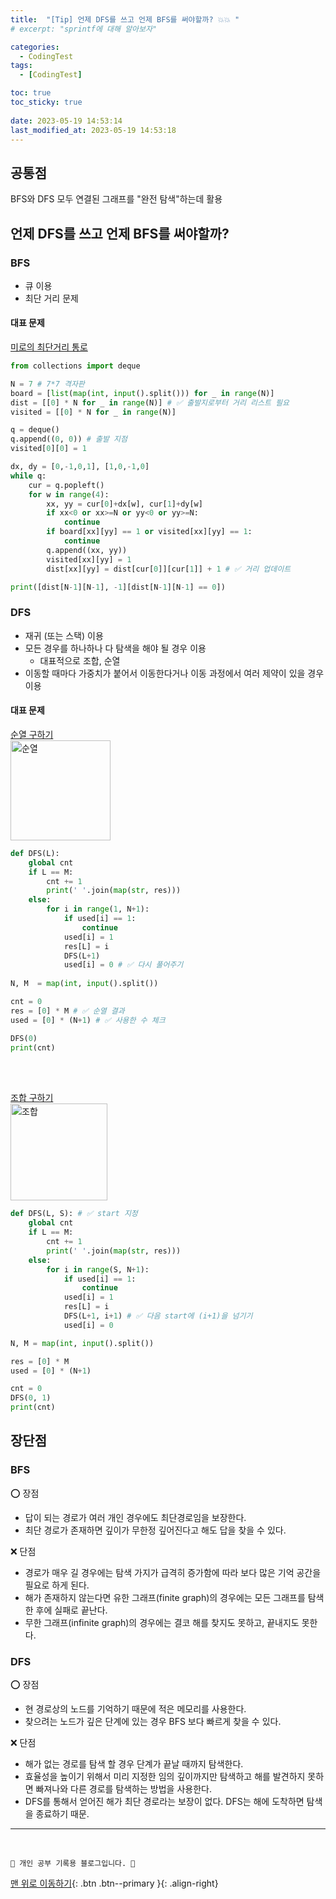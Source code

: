 ```yaml
---
title:  "[Tip] 언제 DFS를 쓰고 언제 BFS를 써야할까? 💥💥 "
# excerpt: "sprintf에 대해 알아보자"

categories:
  - CodingTest
tags:
  - [CodingTest]

toc: true
toc_sticky: true
 
date: 2023-05-19 14:53:14
last_modified_at: 2023-05-19 14:53:18
---
```


## 공통점
BFS와 DFS 모두 연결된 그래프를 "완전 탐색"하는데 활용

## 언제 DFS를 쓰고 언제 BFS를 써야할까?
### BFS
- 큐 이용
- 최단 거리 문제

#### 대표 문제
[미로의 최단거리 통로](https://minju412.github.io/codingtest/102/)
```py
from collections import deque

N = 7 # 7*7 격자판
board = [list(map(int, input().split())) for _ in range(N)]
dist = [[0] * N for _ in range(N)] # ✅ 출발지로부터 거리 리스트 필요
visited = [[0] * N for _ in range(N)]

q = deque()
q.append((0, 0)) # 출발 지점
visited[0][0] = 1

dx, dy = [0,-1,0,1], [1,0,-1,0]
while q:
    cur = q.popleft()
    for w in range(4):
        xx, yy = cur[0]+dx[w], cur[1]+dy[w]
        if xx<0 or xx>=N or yy<0 or yy>=N:
            continue
        if board[xx][yy] == 1 or visited[xx][yy] == 1:
            continue
        q.append((xx, yy))
        visited[xx][yy] = 1
        dist[xx][yy] = dist[cur[0]][cur[1]] + 1 # ✅ 거리 업데이트

print([dist[N-1][N-1], -1][dist[N-1][N-1] == 0])
```

### DFS
- 재귀 (또는 스택) 이용
- 모든 경우를 하나하나 다 탐색을 해야 될 경우 이용
    - 대표적으로 조합, 순열
- 이동할 때마다 가중치가 붙어서 이동한다거나 이동 과정에서 여러 제약이 있을 경우 이용

#### 대표 문제
[순열 구하기](https://minju412.github.io/codingtest/73/)<br>
<img width="160" alt="순열" src="https://github.com/minju412/jenkins-test/assets/59405576/d6319f23-802c-40f5-a72e-d49f074d3241">

```py
def DFS(L):
    global cnt
    if L == M:
        cnt += 1
        print(' '.join(map(str, res)))
    else:
        for i in range(1, N+1):
            if used[i] == 1:
                continue
            used[i] = 1
            res[L] = i
            DFS(L+1)
            used[i] = 0 # ✅ 다시 풀어주기
    
N, M  = map(int, input().split())

cnt = 0
res = [0] * M # ✅ 순열 결과
used = [0] * (N+1) # ✅ 사용한 수 체크

DFS(0)
print(cnt)
```

<br><br>

[조합 구하기](https://minju412.github.io/codingtest/75/)<br>
<img width="155" alt="조합" src="https://github.com/minju412/jenkins-test/assets/59405576/33c4d58e-0be2-4f7a-81cb-158ebba650fa">

```py
def DFS(L, S): # ✅ start 지정
    global cnt
    if L == M:
        cnt += 1
        print(' '.join(map(str, res)))
    else:
        for i in range(S, N+1):
            if used[i] == 1:
                continue
            used[i] = 1
            res[L] = i
            DFS(L+1, i+1) # ✅ 다음 start에 (i+1)을 넘기기
            used[i] = 0

N, M = map(int, input().split())

res = [0] * M
used = [0] * (N+1)

cnt = 0
DFS(0, 1)
print(cnt)
```

## 장단점
### BFS
⭕ 장점
- 답이 되는 경로가 여러 개인 경우에도 최단경로임을 보장한다.
- 최단 경로가 존재하면 깊이가 무한정 깊어진다고 해도 답을 찾을 수 있다.

❌ 단점
- 경로가 매우 길 경우에는 탐색 가지가 급격히 증가함에 따라 보다 많은 기억 공간을 필요로 하게 된다.
- 해가 존재하지 않는다면 유한 그래프(finite graph)의 경우에는 모든 그래프를 탐색한 후에 실패로 끝난다.
- 무한 그래프(infinite graph)의 경우에는 결코 해를 찾지도 못하고, 끝내지도 못한다.

### DFS
⭕ 장점
- 현 경로상의 노드를 기억하기 때문에 적은 메모리를 사용한다.
- 찾으려는 노드가 깊은 단계에 있는 경우 BFS 보다 빠르게 찾을 수 있다.

❌ 단점
- 해가 없는 경로를 탐색 할 경우 단계가 끝날 때까지 탐색한다.
- 효율성을 높이기 위해서 미리 지정한 임의 깊이까지만 탐색하고 해를 발견하지 못하면 빠져나와 다른 경로를 탐색하는 방법을 사용한다.
- DFS를 통해서 얻어진 해가 최단 경로라는 보장이 없다. DFS는 해에 도착하면 탐색을 종료하기 때문.



***
<br>


    💛 개인 공부 기록용 블로그입니다. 👻

[맨 위로 이동하기](#){: .btn .btn--primary }{: .align-right}